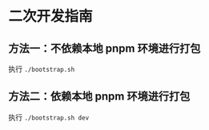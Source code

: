# 二次开发指南

## 方法一：不依赖本地 pnpm 环境进行打包

执行 `./bootstrap.sh`


## 方法二：依赖本地 pnpm 环境进行打包

执行 `./bootstrap.sh dev`
